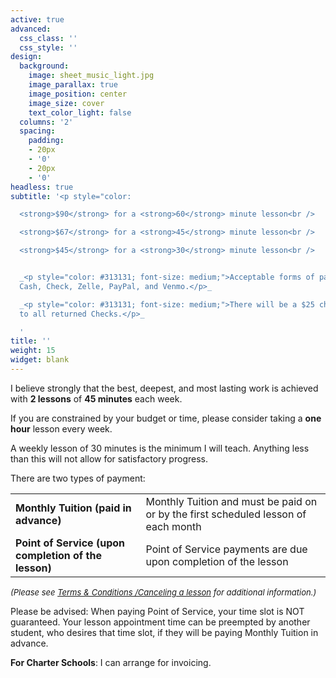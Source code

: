 ```yaml
---
active: true
advanced:
  css_class: ''
  css_style: ''
design:
  background:
    image: sheet_music_light.jpg
    image_parallax: true
    image_position: center
    image_size: cover
    text_color_light: false
  columns: '2'
  spacing:
    padding:
    - 20px
    - '0'
    - 20px
    - '0'
headless: true
subtitle: '<p style="color:

  <strong>$90</strong> for a <strong>60</strong> minute lesson<br />

  <strong>$67</strong> for a <strong>45</strong> minute lesson<br />

  <strong>$45</strong> for a <strong>30</strong> minute lesson<br />


  _<p style="color: #313131; font-size: medium;">Acceptable forms of payment are:
  Cash, Check, Zelle, PayPal, and Venmo.</p>_

  _<p style="color: #313131; font-size: medium;">There will be a $25 charge added
  to all returned Checks.</p>_

  '
title: ''
weight: 15
widget: blank
---
```

I believe strongly that the best, deepest, and most lasting work is achieved with **2 lessons** of **45 minutes** each week.

If you are constrained by your budget or time, please consider taking a **one hour** lesson every week.

A weekly lesson of 30 minutes is the minimum I will teach. Anything less than this will not allow for satisfactory progress.

There are two types of payment:

<table>
  <tr>
    <td><strong>Monthly Tuition (paid in advance)</strong></td>
    <td>Monthly Tuition and must be paid on or by the first scheduled lesson of each month</td>
  </tr>
  <tr>
    <td><strong>Point of Service (upon completion of the lesson)</strong></td>
    <td>Point of Service payments are due upon completion of the lesson</td>
  </tr>
</table>

_<span style="font-size: small;">(Please see [Terms & Conditions /Canceling a lesson](/terms) for additional information.)</span>_

Please be advised: When paying Point of Service, your time slot is NOT guaranteed. Your lesson appointment time can be preempted by another student, who desires that time slot, if they will be paying Monthly Tuition in advance.

**For Charter Schools**: I can arrange for invoicing.
